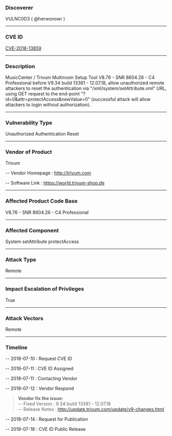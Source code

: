 ### Discoverer

VULNC0D3 ( @herwonowr )

---

### CVE ID

[CVE-2018-13859](https://cve.mitre.org/cgi-bin/cvename.cgi?name=CVE-2018-13859)

---

### Description

MusicCenter / Trivum Multiroom Setup Tool V8.76 - SNR 8604.26 - C4 Professional before V9.34 build 13381 - 12.07.18, allow unauthorized remote attackers to reset the authentication via "/xml/system/setAttribute.xml" URL, using GET request to the end-point "?id=0&attr=protectAccess&newValue=0" (successful attack will allow attackers to login without authorization).

---

### Vulnerability Type

Unauthorized Authentication Reset

---

### Vendor of Product

Trivum

-- Vendor Homepage : http://trivum.com

-- Software Link : https://world.trivum-shop.de

---

### Affected Product Code Base

V8.76 - SNR 8604.26 - C4 Professional

---

### Affected Component

System setAttribute protectAccess

---

### Attack Type

Remote

---

### Impact Escalation of Privileges

True

---

### Attack Vectors

Remote

---

### Timeline

-- 2018-07-10 : Request CVE ID

-- 2018-07-11 : CVE ID Assigned

-- 2018-07-11 : Contacting Vendor

-- 2018-07-12 : Vendor Respond

> **Vendor fix the issue:** <br/>-- Fixed Version : 9.34 build 13381 - 12.07.18<br/>-- Release Notes : http://update.trivum.com/update/v9-changes.html

-- 2018-07-14 : Request for Publication

-- 2018-07-18 : CVE ID Public Release
